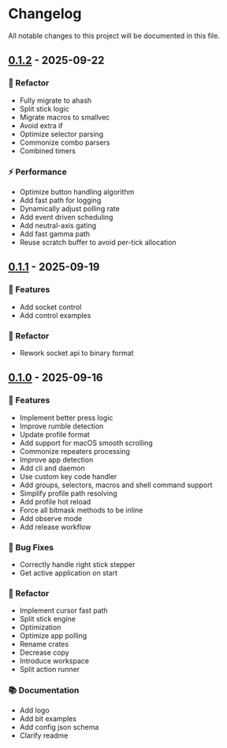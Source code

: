 # Changelog

All notable changes to this project will be documented in this file.

## [0.1.2](https://github.com/mishamyrt/gamacros/compare/v0.1.1..v0.1.2) - 2025-09-22

### 🚜 Refactor

- Fully migrate to ahash
- Split stick logic
- Migrate macros to smallvec
- Avoid extra if
- Optimize selector parsing
- Commonize combo parsers
- Combined timers

### ⚡ Performance

- Optimize button handling algorithm
- Add fast path for logging
- Dynamically adjust polling rate
- Add event driven scheduling
- Add neutral-axis gating
- Add fast gamma path
- Reuse scratch buffer to avoid per-tick allocation

## [0.1.1](https://github.com/mishamyrt/gamacros/compare/v0.1.0..v0.1.1) - 2025-09-19

### 🚀 Features

- Add socket control
- Add control examples

### 🚜 Refactor

- Rework socket api to binary format

## [0.1.0](https://github.com/mishamyrt/gamacros/compare/..v0.1.0) - 2025-09-16

### 🚀 Features

- Implement better press logic
- Improve rumble detection
- Update profile format
- Add support for macOS smooth scrolling
- Commonize repeaters processing
- Improve app detection
- Add cli and daemon
- Use custom key code handler
- Add groups, selectors, macros and shell command support
- Simplify profile path resolving
- Add profile hot reload
- Force all bitmask methods to be inline
- Add observe mode
- Add release workflow

### 🐛 Bug Fixes

- Correctly handle right stick stepper
- Get active application on start

### 🚜 Refactor

- Implement cursor fast path
- Split stick engine
- Optimization
- Optimize app polling
- Rename crates
- Decrease copy
- Introduce workspace
- Split action runner

### 📚 Documentation

- Add logo
- Add bit examples
- Add config json schema
- Clarify readme

<!-- generated by git-cliff -->
